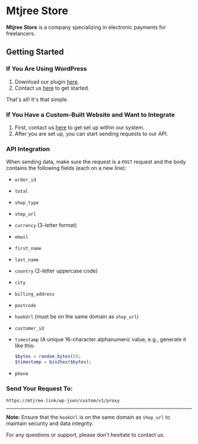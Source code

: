 # Mtjree Store

**Mtjree Store** is a company specializing in electronic payments for freelancers.

## Getting Started

### If You Are Using WordPress

1. Download our plugin [here](#).
2. Contact us [here](#) to get started.

That's all! It's that simple.

### If You Have a Custom-Built Website and Want to Integrate

1. First, contact us [here](#) to get set up within our system.
2. After you are set up, you can start sending requests to our API.

### API Integration

When sending data, make sure the request is a `POST` request and the body contains the following fields (each on a new line):

- `order_id`
- `total`
- `shop_type`
- `shop_url`
- `currency` (3-letter format)
- `email`
- `first_name`
- `last_name`
- `country` (2-letter uppercase code)
- `city`
- `billing_address`
- `postcode`
- `hookUrl` (must be on the same domain as `shop_url`)
- `customer_id`
- `timestamp` (A unique 16-character alphanumeric value, e.g., generate it like this:

    ```php
    $bytes = random_bytes(8);
    $timestamp = bin2hex($bytes);
    ```
- `phone`

### Send Your Request To:

`https://mtjree.link/wp-json/custom/v1/proxy`

---

**Note:** Ensure that the `hookUrl` is on the same domain as `shop_url` to maintain security and data integrity.

For any questions or support, please don't hesitate to contact us.
